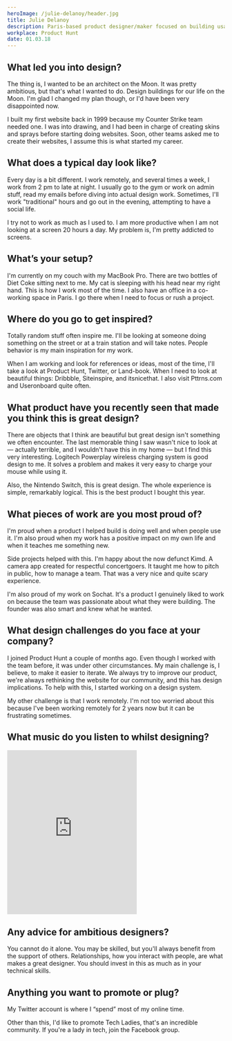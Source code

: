 ```yaml
---
heroImage: /julie-delanoy/header.jpg
title: Julie Delanoy
description: Paris-based product designer/maker focused on building usable and lovable products for people. Addicted to Diet Coke and sarcasm.
workplace: Product Hunt
date: 01.03.18
---
```


## What led you into design?
The thing is, I wanted to be an architect on the Moon. It was pretty ambitious, but that's what I wanted to do. Design buildings for our life on the Moon. I'm glad I changed my plan though, or I'd have been very disappointed now.

I built my first website back in 1999 because my Counter Strike team needed one. I was into drawing, and I had been in charge of creating skins and sprays before starting doing websites. Soon, other teams asked me to create their websites, I assume this is what started my career.

## What does a typical day look like?
Every day is a bit different. I work remotely, and several times a week, I work from 2 pm to late at night. I usually go to the gym or work on admin stuff, read my emails before diving into actual design work.
Sometimes, I'll work "traditional" hours and go out in the evening, attempting to have a social life.

I try not to work as much as I used to. I am more productive when I am not looking at a screen 20 hours a day. My problem is, I'm pretty addicted to screens.

## What’s your setup?
I'm currently on my couch with my MacBook Pro. There are two bottles of Diet Coke sitting next to me. My cat is sleeping with his head near my right hand. This is how I work most of the time. I also have an office in a co-working space in Paris. I go there when I need to focus or rush a project.

## Where do you go to get inspired?
Totally random stuff often inspire me. I'll be looking at someone doing something on the street or at a train station and will take notes. People behavior is my main inspiration for my work.

When I am working and look for references or ideas, most of the time, I'll take a look at Product Hunt, Twitter, or Land-book. When I need to look at beautiful things: Dribbble, Siteinspire, and itsnicethat. I also visit Pttrns.com and Useronboard quite often.

## What product have you recently seen that made you think this is great design?
There are objects that I think are beautiful but great design isn't something we often encounter. The last memorable thing I saw wasn't nice to look at — actually terrible, and I wouldn't have this in my home — but I find this very interesting. Logitech Powerplay wireless charging system is good design to me. It solves a problem and makes it very easy to charge your mouse while using it.

Also, the Nintendo Switch, this is great design. The whole experience is simple, remarkably logical. This is the best product I bought this year.

## What pieces of work are you most proud of?
I'm proud when a product I helped build is doing well and when people use it. I'm also proud when my work has a positive impact on my own life and when it teaches me something new.

Side projects helped with this. I'm happy about the now defunct Kimd. A camera app created for respectful concertgoers. It taught me how to pitch in public, how to manage a team. That was a very nice and quite scary experience.

I'm also proud of my work on Sochat. It's a product I genuinely liked to work on because the team was passionate about what they were building. The founder was also smart and knew what he wanted.

## What design challenges do you face at your company?
I joined Product Hunt a couple of months ago. Even though I worked with the team before, it was under other circumstances. My main challenge is, I believe, to make it easier to iterate. We always try to improve our product, we're always rethinking the website for our community, and this has design implications. To help with this, I started working on a design system.

My other challenge is that I work remotely. I'm not too worried about this because I've been working remotely for 2 years now but it can be frustrating sometimes.

## What music do you listen to whilst designing?

<iframe src="https://open.spotify.com/embed/user/interfacelovers/playlist/3jI7ziajAQbL4uk9MW55gH" width="300" height="380" frameborder="0" allowtransparency="true" allow="encrypted-media"></iframe>

## Any advice for ambitious designers?
You cannot do it alone. You may be skilled, but you'll always benefit from the support of others. Relationships, how you interact with people, are what makes a great designer. You should invest in this as much as in your technical skills.

## Anything you want to promote or plug?
My Twitter account is where I “spend” most of my online time.

Other than this, I'd like to promote Tech Ladies, that's an incredible community. If you're a lady in tech, join the Facebook group.







